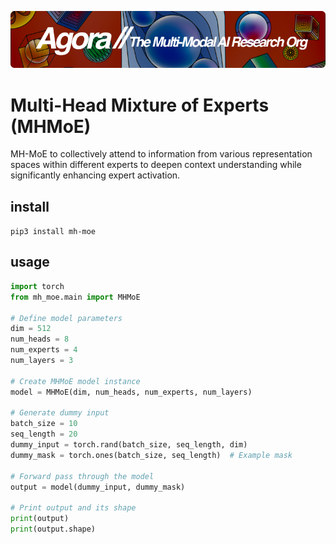 [![Multi-Modality](agorabanner.png)](https://discord.gg/qUtxnK2NMf)

# Multi-Head Mixture of Experts (MHMoE)

MH-MoE to collectively attend to information from various representation
spaces within different experts to deepen context understanding while significantly enhancing expert activation. 

## install
`pip3 install mh-moe`


## usage
```python
import torch
from mh_moe.main import MHMoE

# Define model parameters
dim = 512
num_heads = 8
num_experts = 4
num_layers = 3

# Create MHMoE model instance
model = MHMoE(dim, num_heads, num_experts, num_layers)

# Generate dummy input
batch_size = 10
seq_length = 20
dummy_input = torch.rand(batch_size, seq_length, dim)
dummy_mask = torch.ones(batch_size, seq_length)  # Example mask

# Forward pass through the model
output = model(dummy_input, dummy_mask)

# Print output and its shape
print(output)
print(output.shape)
```